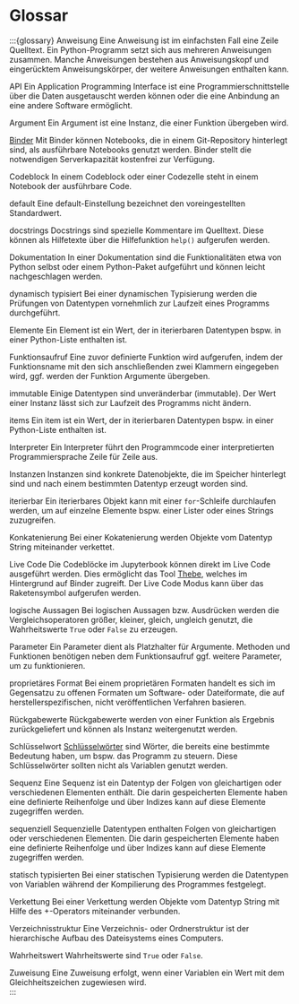 # Glossar

:::{glossary}
Anweisung
    Eine Anweisung ist im einfachsten Fall eine Zeile Quelltext. Ein Python-Programm setzt sich aus mehreren Anweisungen zusammen. Manche Anweisungen bestehen aus Anweisungskopf und eingerücktem Anweisungskörper, der weitere Anweisungen enthalten kann.

API
    Ein Application Programming Interface ist eine Programmierschnittstelle über die Daten ausgetauscht werden können oder die eine Anbindung an eine andere Software ermöglicht.

Argument
    Ein Argument ist eine Instanz, die einer Funktion übergeben wird.

[Binder](https://mybinder.org/)
    Mit Binder können Notebooks, die in einem Git-Repository hinterlegt sind, als ausführbare Notebooks genutzt werden. Binder stellt die notwendigen Serverkapazität kostenfrei zur Verfügung. 

Codeblock
    In einem Codeblock oder einer Codezelle steht in einem Notebook der ausführbare Code.

default
    Eine default-Einstellung bezeichnet den voreingestellten Standardwert.

docstrings
    Docstrings sind spezielle Kommentare im Quelltext. Diese können als Hilfetexte über die Hilfefunktion `help()` aufgerufen werden.

Dokumentation
    In einer Dokumentation sind die Funktionalitäten etwa von Python selbst oder einem Python-Paket aufgeführt und können leicht nachgeschlagen werden. 

dynamisch typisiert
    Bei einer dynamischen Typisierung werden die Prüfungen von Datentypen vornehmlich zur Laufzeit eines Programms durchgeführt.

Elemente
    Ein Element ist ein Wert, der in iterierbaren Datentypen bspw. in einer Python-Liste enthalten ist. 

Funktionsaufruf
    Eine zuvor definierte Funktion wird aufgerufen, indem der Funktionsname mit den sich anschließenden zwei Klammern eingegeben wird, ggf. werden der Funktion Argumente übergeben.

immutable
    Einige Datentypen sind unveränderbar (immutable). Der Wert einer Instanz lässt sich zur Laufzeit des Programms nicht ändern.

items
    Ein item ist ein Wert, der in iterierbaren Datentypen bspw. in einer Python-Liste enthalten ist.

Interpreter
    Ein Interpreter führt den Programmcode einer interpretierten Programmiersprache Zeile für Zeile aus.

Instanzen
    Instanzen sind konkrete Datenobjekte, die im Speicher hinterlegt sind und nach einem bestimmten Datentyp erzeugt worden sind.

iterierbar
    Ein iterierbares Objekt kann mit einer `for`-Schleife durchlaufen werden, um auf einzelne Elemente bspw. einer Lister oder eines Strings zuzugreifen.

Konkatenierung
    Bei einer Kokatenierung werden Objekte vom Datentyp String miteinander verkettet.

Live Code
    Die Codeblöcke im Jupyterbook können direkt im Live Code ausgeführt werden. Dies ermöglicht das Tool [Thebe](https://thebe.readthedocs.io/en/latest/), welches im Hintergrund auf Binder zugreift. Der Live Code Modus kann über das Raketensymbol aufgerufen werden.

logische Aussagen
    Bei logischen Aussagen bzw. Ausdrücken werden die Vergleichsoperatoren größer, kleiner, gleich, ungleich genutzt, die Wahrheitswerte `True` oder `False` zu erzeugen.

Parameter
    Ein Parameter dient als Platzhalter für Argumente. Methoden und Funktionen benötigen neben dem Funktionsaufruf ggf. weitere Parameter, um zu funktionieren. 

proprietäres Format
    Bei einem proprietären Formaten handelt es sich im Gegensatzu zu offenen Formaten um Software- oder Dateiformate, die auf herstellerspezifischen, nicht veröffentlichen Verfahren basieren. 

Rückgabewerte
    Rückgabewerte werden von einer Funktion als Ergebnis zurückgeliefert und können als Instanz weitergenutzt werden.

Schlüsselwort
    [Schlüsselwörter](https://docs.python.org/3.8/reference/lexical_analysis.html#keywords) sind Wörter, die bereits eine bestimmte Bedeutung haben, um bspw. das Programm zu steuern. Diese Schlüsselwörter sollten nicht als Variablen genutzt werden.

Sequenz
    Eine Sequenz ist ein Datentyp der Folgen von gleichartigen oder verschiedenen Elementen enthält. Die darin gespeicherten Elemente haben eine definierte Reihenfolge und über Indizes kann auf diese Elemente zugegriffen werden.

sequenziell
    Sequenzielle Datentypen enthalten Folgen von gleichartigen oder verschiedenen Elementen. Die darin gespeicherten Elemente haben eine definierte Reihenfolge und über Indizes kann auf diese Elemente zugegriffen werden.

statisch typisierten
    Bei einer statischen Typisierung werden die Datentypen von Variablen während der Kompilierung des Programmes festgelegt.

Verkettung
    Bei einer Verkettung werden Objekte vom Datentyp String mit Hilfe des +-Operators miteinander verbunden.

Verzeichnisstruktur
    Eine Verzeichnis- oder Ordnerstruktur ist der hierarchische Aufbau des Dateisystems eines Computers.

Wahrheitswert
    Wahrheitswerte sind `True` oder `False`.

Zuweisung
    Eine Zuweisung erfolgt, wenn einer Variablen ein Wert mit dem Gleichheitszeichen zugewiesen wird.    
:::